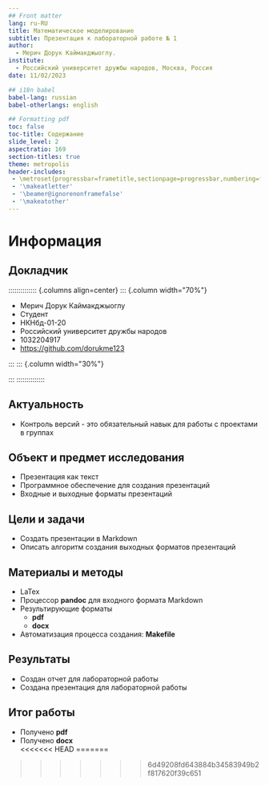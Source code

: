 ```yaml
---
## Front matter
lang: ru-RU
title: Математическое моделирование
subtitle: Презентация к лабораторной работе № 1
author:
  - Мерич Дорук Каймакджыоглу.
institute:
  - Российский университет дружбы народов, Москва, Россия
date: 11/02/2023

## i18n babel
babel-lang: russian
babel-otherlangs: english

## Formatting pdf
toc: false
toc-title: Содержание
slide_level: 2
aspectratio: 169
section-titles: true
theme: metropolis
header-includes:
 - \metroset{progressbar=frametitle,sectionpage=progressbar,numbering=fraction}
 - '\makeatletter'
 - '\beamer@ignorenonframefalse'
 - '\makeatother'
---
```


# Информация

## Докладчик

:::::::::::::: {.columns align=center}
::: {.column width="70%"}

  * Мерич Дорук Каймакджыоглу
  * Студент
  * НКНбд-01-20
  * Российский университет дружбы народов
  * 1032204917
  * <https://github.com/dorukme123>

:::
::: {.column width="30%"}

:::
::::::::::::::

## Актуальность

- Контроль версий - это обязательный навык для работы с проектами в группах

## Объект и предмет исследования

- Презентация как текст     
- Программное обеспечение для создания презентаций    
- Входные и выходные форматы презентаций    

## Цели и задачи

- Создать презентации в Markdown    
- Описать алгоритм создания выходных форматов презентаций     

## Материалы и методы

- LaTex    
- Процессор **pandoc** для входного формата Markdown    
- Результирующие форматы    
	- **pdf**    
	- **docx**     
- Автоматизация процесса создания: **Makefile**       

## Результаты

- Создан отчет для лабораторной работы
- Создана презентация для лабораторной работы
  

## Итог работы

- Получено **pdf**      
- Получено **docx**     
<<<<<<< HEAD
=======

>>>>>>> 6d49208fd643884b34583949b2f817620f39c651
